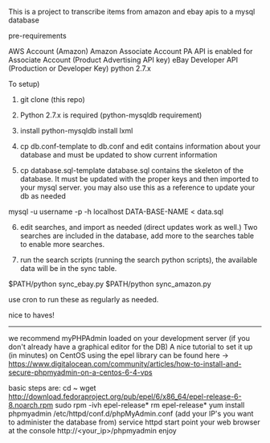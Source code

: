 This is a project to transcribe items from amazon and ebay apis to a mysql database

pre-requirements

 AWS Account (Amazon) 
 Amazon Associate Account
 PA API is enabled for Associate Account (Product Advertising API key)
 eBay Developer API (Production or Developer Key) 
 python 2.7.x

To setup)

1) git clone (this repo)

2) Python 2.7.x is required (python-mysqldb requirement)

3) install python-mysqldb
   install lxml

4) cp db.conf-template to db.conf and edit
  contains information about your database and must be updated to show current information

5) cp database.sql-template database.sql
 contains the skeleton of the database. It must be updated with the proper keys and then imported to  your mysql server.
 you may also use this as a reference to update your db as needed

  mysql -u username -p -h localhost DATA-BASE-NAME < data.sql

6) edit searches, and import as needed (direct updates work as well.) Two searches are included in the database, add more to the searches table to enable more searches.

7) run the search scripts (running the search python scripts), the available data will be in the sync table.

$PATH/python sync_ebay.py
$PATH/python sync_amazon.py

use cron to run these as regularly as needed.




nice to haves!
______________
 we recommend myPHPAdmin loaded on your development server (if you don't already have a graphical editor for the DB)
 A nice tutorial to set it up (in minutes) on CentOS using the epel library can be found here -> https://www.digitalocean.com/community/articles/how-to-install-and-secure-phpmyadmin-on-a-centos-6-4-vps

 basic steps are: 
  cd ~
  wget http://download.fedoraproject.org/pub/epel/6/x86_64/epel-release-6-8.noarch.rpm
  sudo rpm -ivh epel-release*
  rm epel-release*
  yum install phpmyadmin
  /etc/httpd/conf.d/phpMyAdmin.conf (add your IP's you want to administer the database from)
  service httpd start
  point your web browser at the console http://<your_ip>/phpmyadmin
  enjoy

